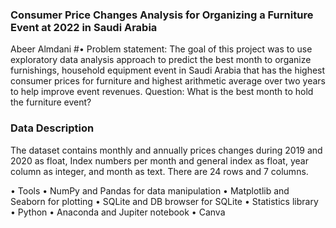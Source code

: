### Consumer Price Changes Analysis for Organizing a Furniture Event at 2022 in Saudi Arabia
Abeer Almdani
#•	Problem statement:
The goal of this project was to use exploratory data analysis approach to predict the best month to organize furnishings, household equipment event in Saudi Arabia that has the highest consumer prices for furniture and highest arithmetic average over two years to help improve event revenues. 
Question: What is the best month to hold the furniture event?

<h3>Data Description</h3>
The dataset contains monthly and annually prices changes during 2019 and 2020 as float, Index numbers per month and general index as float, year column as integer, and month as text. There are 24 rows and 7 columns.

•	Tools
•	NumPy and Pandas for data manipulation
•	Matplotlib and Seaborn for plotting
•	SQLite and DB browser for SQLite
•	Statistics library
•	Python
•	Anaconda and Jupiter notebook
•	Canva
